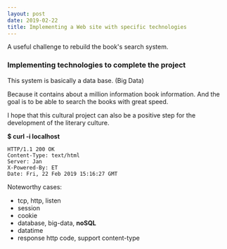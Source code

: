 ```yaml
---
layout: post
date: 2019-02-22
title: Implementing a Web site with specific technologies
---
```


A useful challenge to rebuild the book's search system.

### Implementing technologies to complete the project

This system is basically a data base. (Big Data)

Because it contains about a million information book information.
And the goal is to be able to search the books with great speed.



I hope that this cultural project can also be a positive step for the development of the literary culture.


**$ curl -i localhost**
```
HTTP/1.1 200 OK
Content-Type: text/html
Server: Jan
X-Powered-By: ET
Date: Fri, 22 Feb 2019 15:16:27 GMT
```

Noteworthy cases:

  - tcp, http, listen
  - session
  - cookie
  - database, big-data, **noSQL**
  - datatime
  - response http code, support content-type
  
